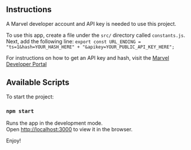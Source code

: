 ## Instructions

A Marvel developer account and API key is needed to use this project. 

To use this app, create a file under the `src/` directory called `constants.js`.
Next, add the following line:
`export const URL_ENDING = "ts=1&hash=YOUR_HASH_HERE" + "&apikey=YOUR_PUBLIC_API_KEY_HERE";`

For instructions on how to get an API key and hash, visit the [Marvel Developer Portal](https://developer.marvel.com/)

## Available Scripts

To start the project:

### `npm start`

Runs the app in the development mode.\
Open [http://localhost:3000](http://localhost:3000) to view it in the browser.

Enjoy!